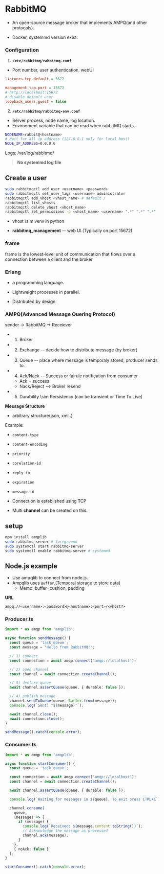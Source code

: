 # RabbitMQ

* An open-source message broker that implements AMPQ(and other protocols).

* Docker, systemmd version exist.

### Configuration
1. **`/etc/rabbitmq/rabbitmq.conf`**
* Port number, user authentication, webUI

```ini
listners.tcp.default = 5672

management.tcp.port = 15672
# http://localhost:15672
# disable default user
loopback_users.guest = false
```

2. **`/etc/rabbitmq/rabbitmq-env.conf`**
* Server process, node name, log location.
* Environment variable that can be read when rabbitMQ starts.

```bash
NODENAME=rabbit@<hostname>
# Wait for all ip address (127.0.0.1 only for local host)
NODE_IP_ADDRESS=0.0.0.0 
```

Logs: /var/log/rabbitmq/

> **No systemmd log file**


## Create a user

```bash
sudo rabbitmqctl add_user <username> <password>
sudo rabbitmqctl set_user_tags <username> administrator 
rabbitmqctl add_vhost <vhost_name> # default /
rabbitmqctl list_vhosts
rabbitmqctl delete_vhost <vhost_name>
rabbitmqctl set_permissions -p <vhost_name> <username> ".*" ".*" ".*"
```

* vhost \sim venv in python

* **rabbitmq_management** -- web UI.(Typically on port 15672)


### frame

frame is the lowest-level unit of communication that flows over a connection between a client and the broker.

### Erlang

* a programming language.

* Lightweight processes in parallel.
* Distributed by design.

### AMPQ(Advanced Message Quering Protocol)

sender -> RabbitMQ -> Receiever

* 1. Broker
* 2. Exchange -- decide how to distribute message (by broker)
* 3. Queue -- place where message is temporaly stored,  producer sends to. 
* 4. Ack/Nack -- Success or fairule notification from consumer
  * Ack = success
  * Nack/Reject --> Broker resend
* 5. Durability \sim Persistency (can be transient or Time To Live)

**Message Structure**

* arbitrary structure(json, xml..)

Example: 
* `content-type`
* `content-encoding`
* `priority`
* `corelation-id`
* `reply-to`
* `expiration`
* `message-id`

* Connection is established using TCP
* Multi **channel** can be created on this.

## setup
```bash
npm install amqplib
sudo rabbitmq-server # foreground
sudo systemctl start rabbitmq-server
sudo systemctl enable rabbitmq-server # systemmd
```

## Node.js example

* Use ampqlib to connect from node.js.
* Ampqlib uses `Buffer`.(Temporal storage to store data)
  * Memo: buffer=cushion,  padding

**URL**
```txt
ampq://<username>:<password>@<hostname>:<port>/<vhost?>
```

### Producer.ts
```ts
import * as amqp from 'amqplib';

async function sendMessage() {
  const queue = 'task_queue';
  const message = 'Hello from RabbitMQ!';

  // 1) connect
  const connection = await amqp.connect('amqp://localhost');

  // 2) open channel
  const channel = await connection.createChannel();

  // 3) declare queue
  await channel.assertQueue(queue, { durable: false });

  // 4) publish message
  channel.sendToQueue(queue, Buffer.from(message));
  console.log(`Sent: "${message}"`);

  await channel.close();
  await connection.close();
}

sendMessage().catch(console.error);
```

### Consumer.ts
```ts
import * as amqp from 'amqplib';

async function startConsumer() {
  const queue = 'task_queue';

  const connection = await amqp.connect('amqp://localhost');
  const channel = await connection.createChannel();

  await channel.assertQueue(queue, { durable: false });

  console.log(`Waiting for messages in ${queue}. To exit press CTRL+C`);

  channel.consume(
    queue,
    (message) => {
      if (message) {
        console.log(`Received: ${message.content.toString()}`);
        // Acknowledge the message as processed
        channel.ack(message);
      }
    },
    { noAck: false }
  );
}

startConsumer().catch(console.error);


```

